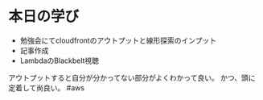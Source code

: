 # 本日の学び
- 勉強会にてcloudfrontのアウトプットと線形探索のインプット
- 記事作成
- LambdaのBlackbelt視聴

アウトプットすると自分が分かってない部分がよくわかって良い。
かつ、頭に定着して尚良い。
#aws

